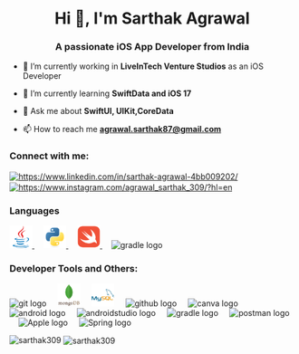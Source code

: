 <h1 align="center">Hi 👋, I'm Sarthak Agrawal</h1>
<h3 align="center">A passionate iOS App Developer from India</h3>

- 🔭 I’m currently working in **LiveInTech Venture Studios** as an iOS Developer

- 🌱 I’m currently learning **SwiftData and iOS 17**

- 💬 Ask me about **SwiftUI, UIKit,CoreData**

- 📫 How to reach me **agrawal.sarthak87@gmail.com**

<h3 align="left">Connect with me:</h3>
<p align="left">
<a href="https://linkedin.com/in/https://www.linkedin.com/in/sarthak-agrawal-4bb009202/" target="blank"><img align="center" src="https://raw.githubusercontent.com/rahuldkjain/github-profile-readme-generator/master/src/images/icons/Social/linked-in-alt.svg" alt="https://www.linkedin.com/in/sarthak-agrawal-4bb009202/" height="30" width="40" /></a>
<a href="https://instagram.com/https://www.instagram.com/agrawal_sarthak_309/?hl=en" target="blank"><img align="center" src="https://raw.githubusercontent.com/rahuldkjain/github-profile-readme-generator/master/src/images/icons/Social/instagram.svg" alt="https://www.instagram.com/agrawal_sarthak_309/?hl=en" height="30" width="40" /></a>

</p>

<h3 align="left">Languages</h3>
<p align="left"> 
  <a href="https://www.java.com" target="_blank" rel="noreferrer"> <img src="https://raw.githubusercontent.com/devicons/devicon/master/icons/java/java-original.svg" alt="java" width="40" height="40"/> </a><img width="12" />
  <a href="https://www.python.org" target="_blank" rel="noreferrer"> <img src="https://raw.githubusercontent.com/devicons/devicon/master/icons/python/python-original.svg" alt="python" width="40" height="40"/> </a><img width="12" />
  <a href="https://developer.apple.com/swift/" target="_blank" rel="noreferrer"> <img src="https://raw.githubusercontent.com/devicons/devicon/master/icons/swift/swift-original.svg" alt="swift" width="40" height="40"/>
  </a><img width="12" />
  <img src="https://skillicons.dev/icons?i=kotlin" height="40" alt="gradle logo" /> <img width="12" />

</p>

<h3 align="left">Developer Tools and Others:</h3>

<div align="left">
  
  <img src="https://skillicons.dev/icons?i=git" height="40" alt="git logo"  />
  <img width="12" />
  <img src="https://raw.githubusercontent.com/devicons/devicon/master/icons/mongodb/mongodb-original-wordmark.svg" alt="mongodb" width="40" height="40"/>
  <img width="12" />
  <img src="https://raw.githubusercontent.com/devicons/devicon/master/icons/mysql/mysql-original-wordmark.svg" alt="mysql" width="40" height="40"/>
  <img width="12" />
  <img src="https://skillicons.dev/icons?i=github" height="40" alt="github logo"  />
  <img width="12" />
  <img src="https://cdn.jsdelivr.net/gh/devicons/devicon/icons/canva/canva-original.svg" height="40" alt="canva logo"  />
  <img width="12" />
  <img src="https://cdn.jsdelivr.net/gh/devicons/devicon/icons/android/android-original.svg" height="40" alt="android logo"  />
  <img width="12" />
  <img src="https://skillicons.dev/icons?i=androidstudio" height="40" alt="androidstudio logo"  />
  <img width="12" />
  <img src="https://skillicons.dev/icons?i=gradle" height="40" alt="gradle logo" />
  <img width="12" />
  <img src="https://cdn.simpleicons.org/postman/FF6C37" height="40" alt="postman logo"  />
  <img width="12" />
  <img src="https://skillicons.dev/icons?i=apple" height="40" alt="Apple logo"  />
  <img width="12" />
  <img src="https://skillicons.dev/icons?i=spring" height="40" alt="Spring logo"  />
  <img width="12" />
  
</div>
<div>
<p><img align="left" src="https://github-readme-stats.vercel.app/api/top-langs?username=sarthak309&show_icons=true&locale=en&layout=compact" alt="sarthak309" /></p>

<p>&nbsp;<img align="center" src="https://github-readme-stats.vercel.app/api?username=sarthak309&show_icons=true&locale=en" alt="sarthak309" /></p>
</div>
